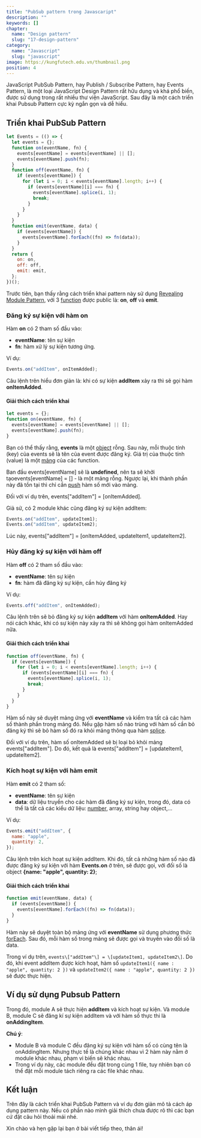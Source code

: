 ```yaml
---
title: "PubSub pattern trong Javascaript"
description: ""
keywords: []
chapter:
  name: "Design pattern"
  slug: "17-design-pattern"
category:
  name: "Javascript"
  slug: "javascript"
image: https://kungfutech.edu.vn/thumbnail.png
position: 4
---
```


JavaScript PubSub Pattern, hay Publish / Subscribe Pattern, hay Events Pattern, là một loại JavaScript Design Pattern rất hữu dụng và khá phổ biến, được sử dụng trong rất nhiều thư viện JavaScript. Sau đây là một cách triển khai Pubsub Pattern cực kỳ ngắn gọn và dễ hiểu.

## Triển khai PubSub Pattern

```js
let Events = (() => {
  let events = {};
  function on(eventName, fn) {
    events[eventName] = events[eventName] || [];
    events[eventName].push(fn);
  }
  function off(eventName, fn) {
    if (events[eventName]) {
      for (let i = 0; i < events[eventName].length; i++) {
        if (events[eventName][i] === fn) {
          events[eventName].splice(i, 1);
          break;
        }
      }
    }
  }
  function emit(eventName, data) {
    if (events[eventName]) {
      events[eventName].forEach((fn) => fn(data));
    }
  }
  return {
    on: on,
    off: off,
    emit: emit,
  };
})();
```

Trước tiên, bạn thấy rằng cách triển khai pattern này sử dụng [Revealing Module Pattern](/js-pattern-2-module-pattern/), với 3 [function](/bai-viet/javascript/ham-trong-javascript) được public là: **on**, **off** và **emit**.

### Đăng ký sự kiện với hàm on

Hàm **on** có 2 tham số đầu vào:

- **eventName**: tên sự kiện
- **fn**: hàm xử lý sự kiện tương ứng.

Ví dụ:

```js
Events.on("addItem", onItemAdded);
```

Câu lệnh trên hiểu đơn giản là: khi có sự kiện **addItem** xảy ra thì sẽ gọi hàm **onItemAdded**.

#### Giải thích cách triển khai

```js
let events = {};
function on(eventName, fn) {
  events[eventName] = events[eventName] || [];
  events[eventName].push(fn);
}
```

Bạn có thể thấy rằng, **events** là một [object](/bai-viet/javascript/object-la-gi-object-trong-javascript) rỗng. Sau này, mỗi thuộc tính (key) của events sẽ là tên của event được đăng ký. Giá trị của thuộc tính (value) là một [mảng](/bai-viet/javascript/mang-array-trong-javascript) của các function.

Ban đầu events\[eventName\] sẽ là **undefined**, nên ta sẽ khởi tạoevents\[eventName\] = \[\] - là một mảng rỗng. Ngược lại, khi thành phần này đã tồn tại thì chỉ cần [push](https://developer.mozilla.org/en/docs/Web/JavaScript/Reference/Global_Objects/Array/push) hàm số mới vào mảng.

Đối với ví dụ trên, events\["addItem"\] = \[onItemAdded\].

Giả sử, có 2 module khác cũng đăng ký sự kiện addItem:

```js
Events.on("addItem", updateItem1);
Events.on("addItem", updateItem2);
```

Lúc này, events\["addItem"\] = \[onItemAdded, updateItem1, updateItem2\].

### Hủy đăng ký sự kiện với hàm off

Hàm **off** có 2 tham số đầu vào:

- **eventName**: tên sự kiện
- **fn**: hàm đã đăng ký sự kiện, cần hủy đăng ký

Ví dụ:

```js
Events.off("addItem", onItemAdded);
```

Câu lệnh trên sẽ bỏ đăng ký sự kiện **addItem** với hàm **onItemAdded**. Hay nói cách khác, khi có sự kiện này xảy ra thì sẽ không gọi hàm onItemAdded nữa.

#### Giải thích cách triển khai

```js
function off(eventName, fn) {
  if (events[eventName]) {
    for (let i = 0; i < events[eventName].length; i++) {
      if (events[eventName][i] === fn) {
        events[eventName].splice(i, 1);
        break;
      }
    }
  }
}
```

Hàm số này sẽ duyệt mảng ứng với **eventName** và kiểm tra tất cả các hàm số thành phần trong mảng đó. Nếu gặp hàm số nào trùng với hàm số cần bỏ đăng ký thì sẽ bỏ hàm số đó ra khỏi mảng thông qua hàm [splice](https://developer.mozilla.org/en/docs/Web/JavaScript/Reference/Global_Objects/Array/splice).

Đối với ví dụ trên, hàm số onItemAdded sẽ bị loại bỏ khỏi mảng events\["addItem"\]. Do đó, kết quả là events\["addItem"\] = \[updateItem1, updateItem2\].

### Kích hoạt sự kiện với hàm emit

Hàm **emit** có 2 tham số:

- **eventName**: tên sự kiện
- **data**: dữ liệu truyền cho các hàm đã đăng ký sự kiện, trong đó, data có thể là tất cả các kiểu dữ liệu: [number](/bai-viet/javascript/cac-kieu-du-lieu-trong-javascript), array, string hay object,...

Ví dụ:

```js
Events.emit("addItem", {
  name: "apple",
  quantity: 2,
});
```

Câu lệnh trên kích hoạt sự kiện addItem. Khi đó, tất cả những hàm số nào đã được đăng ký sự kiện với hàm **Events.on** ở trên, sẽ được gọi, với đối số là object **{name: "apple", quantity: 2}**;

#### Giải thích cách triển khai

```js
function emit(eventName, data) {
  if (events[eventName]) {
    events[eventName].forEach((fn) => fn(data));
  }
}
```

Hàm này sẽ duyệt toàn bộ mảng ứng với **eventName** sử dụng phương thức [forEach](/bai-viet/javascript/tim-hieu-ve-foreach-trong-javascript). Sau đó, mỗi hàm số trong mảng sẽ được gọi và truyền vào đối số là data.

Trong ví dụ trên, `events\["addItem"\] = \[updateItem1, updateItem2\]`. Do đó, khi event addItem được kích hoạt, hàm số `updateItem1({ name : "apple", quantity: 2 })` và `updateItem2({ name : "apple", quantity: 2 })` sẽ được thực hiện.

## Ví dụ sử dụng Pubsub Pattern

[](https://codepen.io/completejavascript/pen/MVXWWY)

Trong đó, module A sẽ thực hiện **addItem** và kích hoạt sự kiện. Và module B, module C sẽ đăng kí sự kiện addItem và với hàm số thực thi là **onAddingItem**.

**Chú ý**:

- Module B và module C đều đăng ký sự kiện với hàm số có cùng tên là onAddingItem. Nhưng thực tế là chúng khác nhau vì 2 hàm này nằm ở module khác nhau, phạm vi biến sẽ khác nhau.
- Trong ví dụ này, các module đều đặt trong cùng 1 file, tuy nhiên bạn có thể đặt mỗi module tách riêng ra các file khác nhau.

## Kết luận

Trên đây là cách triển khai PubSub Pattern và ví dụ đơn giản mô tả cách áp dụng pattern này. Nếu có phần nào mình giải thích chưa được rõ thì các bạn cứ đặt câu hỏi thoải mái nhé.

Xin chào và hẹn gặp lại bạn ở bài viết tiếp theo, thân ái!
